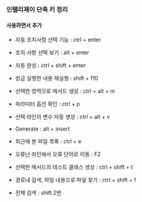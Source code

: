 ### 인텔리제이 단축 키 정리

#### 사용하면서 추가

- 자동 조치사항 선택 기능 : ctrl + enter

- 조치 사항 선택 보기 : alt + enter

- 자동 완성 : ctrl + shift + enter

- 방금 실행한 내용 재실행 : shift + f10

- 선택한 영역으로 메서드 생성 : ctrl + alt + m

- 파라미터 옵션 확인 : ctrl + p

- 선택 라인의 변수 자동 생성 : ctrl + alt + v

- Generate : alt + insert

- 최근에 본 파일 목록 : ctrl + e

- 오류난 라인에서 오류 단어로 이동 : F2

- 선택한 메서드의 테스트 클래스 생성 : ctrl + shift + t

- 경로내 검색, 파일 내용으로 파일 찾기 : ctrl + shift + f

- 전체 검색 : shift 2번

